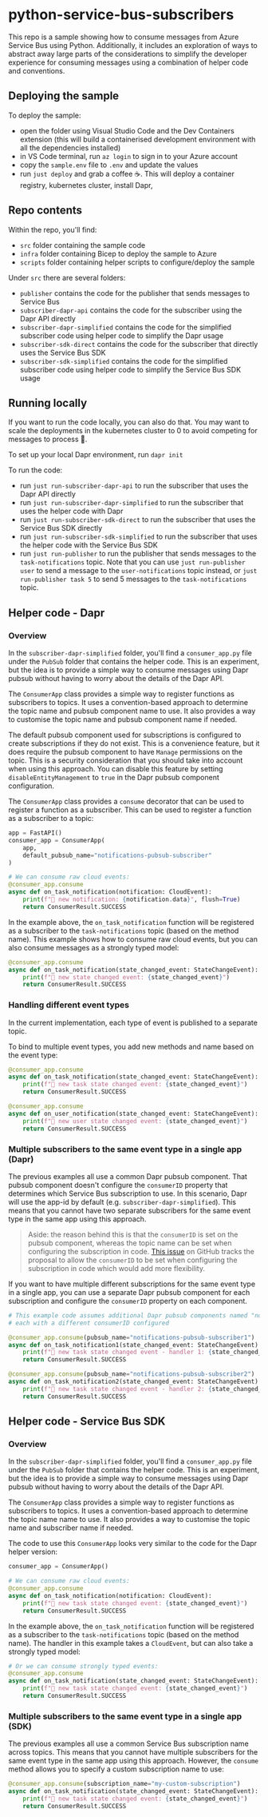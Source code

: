 # python-service-bus-subscribers

This repo is a sample showing how to consume messages from Azure Service Bus using Python. Additionally, it includes an exploration of ways to abstract away large parts of the considerations to simplify the developer experience for consuming messages using a combination of helper code and conventions. 


## Deploying the sample

To deploy the sample:
- open the folder using Visual Studio Code and the Dev Containers extension (this will build a containerised development environment with all the dependencies installed)
- in VS Code terminal, run `az login` to sign in to your Azure account
- copy the `sample.env` file to `.env` and update the values
- run `just deploy` and grab a coffee ☕. This will deploy a container registry, kubernetes cluster, install Dapr, 

## Repo contents

Within the repo, you'll find:
- `src` folder containing the sample code
- `infra` folder containing Bicep to deploy the sample to Azure
- `scripts` folder containing helper scripts to configure/deploy the sample

Under `src` there are several folders:
- `publisher` contains the code for the publisher that sends messages to Service Bus
- `subscriber-dapr-api` contains the code for the subscriber using the Dapr API directly
- `subscriber-dapr-simplified` contains the code for the simplified subscriber code using helper code to simplify the Dapr usage
- `subscriber-sdk-direct` contains the code for the subscriber that directly uses the Service Bus SDK
- `subscriber-sdk-simplified` contains the code for the simplified subscriber code using helper code to simplify the Service Bus SDK usage

## Running locally

If you want to run the code locally, you can also do that. You may want to scale the deployments in the kubernetes cluster to 0 to avoid competing for messages to process 🙂.

To set up your local Dapr environment, run `dapr init`

To run the code:
- run `just run-subscriber-dapr-api` to run the subscriber that uses the Dapr API directly
- run `just run-subscriber-dapr-simplified` to run the subscriber that uses the helper code with Dapr
- run `just run-subscriber-sdk-direct` to run the subscriber that uses the Service Bus SDK directly
- run `just run-subscriber-sdk-simplified` to run the subscriber that uses the helper code with the Service Bus SDK
- run `just run-publisher` to run the publisher that sends messages to the `task-notifications` topic. Note that you can use `just run-publisher user` to send a message to the `user-notifications` topic instead, or `just run-publisher task 5` to send 5 messages to the `task-notifications` topic.

## Helper code - Dapr

### Overview

In the `subscriber-dapr-simplified` folder, you'll find a `consumer_app.py` file under the `PubSub` folder that contains the helper code.
This is an experiment, but the idea is to provide a simple way to consume messages using Dapr pubsub without having to worry about the details of the Dapr API.

The `ConsumerApp` class provides a simple way to register functions as subscribers to topics.
It uses a convention-based approach to determine the topic name and pubsub component name to use.
It also provides a way to customise the topic name and pubsub component name if needed.


The default pubsub component used for subscriptions is configured to create subscriptions if they do not exist.
This is a convenience feature, but it does require the pubsub component to have `Manage` permissions on the topic.
This is a security consideration that you should take into account when using this approach.
You can disable this feature by setting `disableEntityManagement` to `true` in the Dapr pubsub component configuration.

The `ConsumerApp` class provides a `consume` decorator that can be used to register a function as a subscriber.
This can be used to register a function as a subscriber to a topic:

```python
app = FastAPI()
consumer_app = ConsumerApp(
    app,
    default_pubsub_name="notifications-pubsub-subscriber"
)

# We can consume raw cloud events:
@consumer_app.consume
async def on_task_notification(notification: CloudEvent):
    print(f"🔔 new notification: {notification.data}", flush=True)
    return ConsumerResult.SUCCESS
```

In the example above, the `on_task_notification` function will be registered as a subscriber to the `task-notifications` topic (based on the method name).
This example shows how to consume raw cloud events, but you can also consume messages as a strongly typed model:

```python
@consumer_app.consume
async def on_task_notification(state_changed_event: StateChangeEvent):
    print(f"🔔 new state changed event: {state_changed_event}")
    return ConsumerResult.SUCCESS
```

### Handling different event types

In the current implementation, each type of event is published to a separate topic.

To bind to multiple event types, you add new methods and name based on the event type:


```python
@consumer_app.consume
async def on_task_notification(state_changed_event: StateChangeEvent):
    print(f"🔔 new task state changed event: {state_changed_event}")
    return ConsumerResult.SUCCESS

@consumer_app.consume
async def on_user_notification(state_changed_event: StateChangeEvent):
    print(f"🔔 new user state changed event: {state_changed_event}")
    return ConsumerResult.SUCCESS

```

### Multiple subscribers to the same event type in a single app (Dapr)

The previous examples all use a common Dapr pubsub component.
That pubsub component doesn't configure the `consumerID` property that determines which Service Bus subscription to use.
In this scenario, Dapr will use the app-id by default (e.g. `subscriber-dapr-simplified`).
This means that you cannot have two separate subscribers for the same event type in the same app using this approach.

> Aside: the reason behind this is that the `consumerID` is set on the pubsub component, whereas the topic name can be set when configuring the subscription in code.
> [This issue](https://github.com/dapr/dapr/issues/814) on GitHub tracks the proposal to allow the `consumerID` to be set when configuring the subscription in code which would add more flexibility.

If you want to have multiple different subscriptions for the same event type in a single app, you can use a separate Dapr pubsub component for each subscription and configure the `consumerID` property on each component.


```python
# This example code assumes additional Dapr pubsub components named "notifications-pubsub-subscriber1" and "notifications-pubsub-subscriber2"
# each with a different consumerID configured

@consumer_app.consume(pubsub_name="notifications-pubsub-subscriber1")
async def on_task_notification1(state_changed_event: StateChangeEvent):
    print(f"🔔 new task state changed event - handler 1: {state_changed_event}")
    return ConsumerResult.SUCCESS

@consumer_app.consume(pubsub_name="notifications-pubsub-subscriber2")
async def on_task_notification2(state_changed_event: StateChangeEvent):
    print(f"🔔 new task state changed event - handler 2: {state_changed_event}")
    return ConsumerResult.SUCCESS
```

## Helper code - Service Bus SDK

### Overview

In the `subscriber-dapr-simplified` folder, you'll find a `consumer_app.py` file under the `PubSub` folder that contains the helper code.
This is an experiment, but the idea is to provide a simple way to consume messages using Dapr pubsub without having to worry about the details of the Dapr API.

The `ConsumerApp` class provides a simple way to register functions as subscribers to topics.
It uses a convention-based approach to determine the topic name name to use.
It also provides a way to customise the topic name and subscriber name if needed.

The code to use this `ConsumerApp` looks very similar to the code for the Dapr helper version:

```python
consumer_app = ConsumerApp()

# We can consume raw cloud events:
@consumer_app.consume
async def on_task_notification(notification: CloudEvent):
    print(f"🔔 new task state changed event: {state_changed_event}")
    return ConsumerResult.SUCCESS
```

In the example above, the `on_task_notification` function will be registered as a subscriber to the `task-notifications` topic (based on the method name).
The handler in this example takes a `CloudEvent`, but can also take a strongly typed model:

```python
# Or we can consume strongly typed events:
@consumer_app.consume
async def on_task_notification(state_changed_event: StateChangeEvent):
    print(f"🔔 new task state changed event: {state_changed_event}")
    return ConsumerResult.SUCCESS
```

### Multiple subscribers to the same event type in a single app (SDK)

The previous examples all use a common Service Bus subscription name across topics.
This means that you cannot have multiple subscribers for the same event type in the same app using this approach.
However, the `consume` method allows you to specify a custom subscription name to use:

```python
@consumer_app.consume(subscription_name="my-custom-subscription")
async def on_task_notification(state_changed_event: StateChangeEvent):
    print(f"🔔 new task state changed event: {state_changed_event}")
    return ConsumerResult.SUCCESS
```
